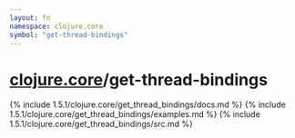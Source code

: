 ```yaml
---
layout: fn
namespace: clojure.core
symbol: "get-thread-bindings"
---
```


# [clojure.core](../)/get-thread-bindings

{% include 1.5.1/clojure.core/get_thread_bindings/docs.md %}
{% include 1.5.1/clojure.core/get_thread_bindings/examples.md %}
{% include 1.5.1/clojure.core/get_thread_bindings/src.md %}

